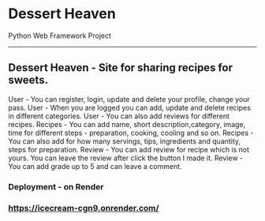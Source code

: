 # **Dessert Heaven**
Python Web Framework Project
***

## **Dessert Heaven** - Site for sharing recipes for sweets. 
User - You can register, login, update and delete your profile, change your pass. 
User - When you are logged you can add, update and delete recipes in different categories. 
User - You can also add reviews for different recipes. 
Recipes - You can add name, short description,category, image, time for different steps - preparation, cooking, cooling and so on. 
Recipes - You can also add for how many servings, tips, ingredients and quantity, steps for preparation.
Review - You can add review for recipe which is not yours. You can leave the review after click the button I made it. 
Review - You can add grade up to 5 and can leave a comment.

### **Deployment - on Render**
### **https://icecream-cgn9.onrender.com/**
